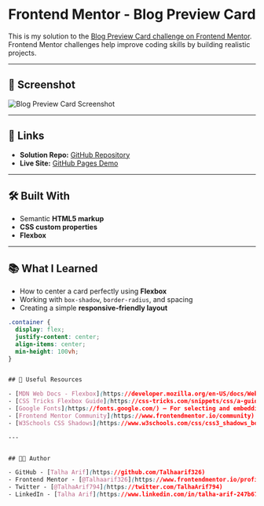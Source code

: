 # Frontend Mentor - Blog Preview Card

This is my solution to the [Blog Preview Card challenge on Frontend Mentor](https://www.frontendmentor.io/challenges/blog-preview-card-ckPaj01IcS).  
Frontend Mentor challenges help improve coding skills by building realistic projects.

---

## 📸 Screenshot

![Blog Preview Card Screenshot](./screenshot.jpg)

---

## 🔗 Links

- **Solution Repo:** [GitHub Repository](https://github.com/Talhaarif326/Blog-preview-card)  
- **Live Site:** [GitHub Pages Demo](https://talhaarif326.github.io/Blog-preview-card/)

---

## 🛠️ Built With

- Semantic **HTML5 markup**  
- **CSS custom properties**  
- **Flexbox**  

---

## 📚 What I Learned

- How to center a card perfectly using **Flexbox**  
- Working with `box-shadow`, `border-radius`, and spacing  
- Creating a simple **responsive-friendly layout**  

```css
.container {
  display: flex;
  justify-content: center;
  align-items: center;
  min-height: 100vh;
}


## 🙌 Useful Resources

- [MDN Web Docs - Flexbox](https://developer.mozilla.org/en-US/docs/Web/CSS/flex) – Clear explanation and examples of how Flexbox properties work.  
- [CSS Tricks Flexbox Guide](https://css-tricks.com/snippets/css/a-guide-to-flexbox/) – My go-to cheat sheet whenever I need quick reference for Flexbox.  
- [Google Fonts](https://fonts.google.com/) – For selecting and embedding fonts easily into the project.  
- [Frontend Mentor Community](https://www.frontendmentor.io/community) – Great place to see how others approach the same challenge and to get feedback.  
- [W3Schools CSS Shadows](https://www.w3schools.com/css/css3_shadows_box.asp) – Helpful for understanding and practicing `box-shadow`.  

---


## 👨‍💻 Author

- GitHub - [Talha Arif](https://github.com/Talhaarif326)  
- Frontend Mentor - [@Talhaarif326](https://www.frontendmentor.io/profile/Talhaarif326)  
- Twitter - [@TalhaArif794](https://twitter.com/TalhaArif794)  
- LinkedIn - [Talha Arif](https://www.linkedin.com/in/talha-arif-247b67291) 